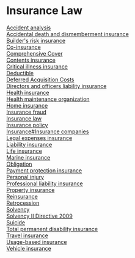# Insurance Law
[Accident analysis](https://en.wikipedia.org/wiki/Accident_analysis)<br>
[Accidental death and dismemberment insurance](https://en.wikipedia.org/wiki/Accidental_death_and_dismemberment_insurance)<br>
[Builder's risk insurance](https://en.wikipedia.org/wiki/Builder%27s_risk_insurance)<br>
[Co-insurance](https://en.wikipedia.org/wiki/Co-insurance)<br>
[Comprehensive Cover](https://en.wikipedia.org/wiki/Comprehensive_Cover)<br>
[Contents insurance](https://en.wikipedia.org/wiki/Contents_insurance)<br>
[Critical illness insurance](https://en.wikipedia.org/wiki/Critical_illness_insurance)<br>
[Deductible](https://en.wikipedia.org/wiki/Deductible)<br>
[Deferred Acquisition Costs](https://en.wikipedia.org/wiki/Deferred_Acquisition_Costs)<br>
[Directors and officers liability insurance](https://en.wikipedia.org/wiki/Directors_and_officers_liability_insurance)<br>
[Health insurance](https://en.wikipedia.org/wiki/Health_insurance)<br>
[Health maintenance organization](https://en.wikipedia.org/wiki/Health_maintenance_organization)<br>
[Home insurance](https://en.wikipedia.org/wiki/Home_insurance)<br>
[Insurance fraud](https://en.wikipedia.org/wiki/Insurance_fraud)<br>
[Insurance law](https://en.wikipedia.org/wiki/Insurance_law)<br>
[Insurance policy](https://en.wikipedia.org/wiki/Insurance_policy)<br>
[Insurance#Insurance companies](https://en.wikipedia.org/wiki/Insurance#Insurance_companies)<br>
[Legal expenses insurance](https://en.wikipedia.org/wiki/Legal_expenses_insurance)<br>
[Liability insurance](https://en.wikipedia.org/wiki/Liability_insurance)<br>
[Life insurance](https://en.wikipedia.org/wiki/Life_insurance)<br>
[Marine insurance](https://en.wikipedia.org/wiki/Marine_insurance)<br>
[Obligation](https://en.wikipedia.org/wiki/Obligation)<br>
[Payment protection insurance](https://en.wikipedia.org/wiki/Payment_protection_insurance)<br>
[Personal injury](https://en.wikipedia.org/wiki/Personal_injury)<br>
[Professional liability insurance](https://en.wikipedia.org/wiki/Professional_liability_insurance)<br>
[Property insurance](https://en.wikipedia.org/wiki/Property_insurance)<br>
[Reinsurance](https://en.wikipedia.org/wiki/Reinsurance)<br>
[Retrocession](https://en.wikipedia.org/wiki/Retrocession)<br>
[Solvency](https://en.wikipedia.org/wiki/Solvency)<br>
[Solvency II Directive 2009](https://en.wikipedia.org/wiki/Solvency_II_Directive_2009)<br>
[Suicide](https://en.wikipedia.org/wiki/Suicide)<br>
[Total permanent disability insurance](https://en.wikipedia.org/wiki/Total_permanent_disability_insurance)<br>
[Travel insurance](https://en.wikipedia.org/wiki/Travel_insurance)<br>
[Usage-based insurance](https://en.wikipedia.org/wiki/Usage-based_insurance)<br>
[Vehicle insurance](https://en.wikipedia.org/wiki/Vehicle_insurance)<br>
